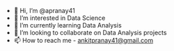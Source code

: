 - 👋 Hi, I’m @apranay41
- 👀 I’m interested in Data Science
- 🌱 I’m currently learning Data Analysis
- 💞️ I’m looking to collaborate on Data Analysis projects
- 📫 How to reach me - ankitpranay41@gmail.com

<!---
apranay41/apranay41 is a ✨ special ✨ repository because its `README.md` (this file) appears on your GitHub profile.
You can click the Preview link to take a look at your changes.
--->
